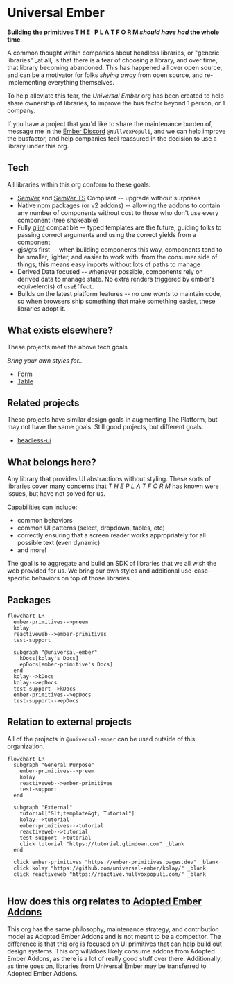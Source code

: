 # Universal Ember

**Building the primitives T H E &nbsp;  P L A T F O R M _should have had_ the whole time**.

A common thought within companies about headless libraries, or "generic libraries" _at all, is that there is a fear of choosing a library, and over time, that library becoming abandoned. This has happened all over open source, and can be a motivator for folks _shying away_ from open source, and re-implementing everything themselves. 

To help alleviate this fear, the _Universal Ember_ org has been created to help share ownership of libraries, to improve the bus factor beyond 1 person, or 1 company.

If you have a project that you'd like to share the maintenance burden of, message me in the [Ember Discord](https://discord.com/invite/emberjs) `@NullVoxPopuli`, and we can help improve the busfactor, and help companies feel reassured in the decision to use a library under this org.

## Tech

All libraries within this org conform to these goals:
- [SemVer](https://semver.org/) and [SemVer TS](https://www.semver-ts.org/) Compliant -- upgrade without surprises
- Native npm packages (or v2 addons) -- allowing the addons to contain any number of components without cost to those who don't use every component (tree shakeable)
- Fully [glint](https://typed-ember.gitbook.io/glint) compatible -- typed templates are the future, guiding folks to passing correct arguments and using the correct yields from a component
- gjs/gts first -- when building components this way, components tend to be smaller, lighter, and easier to work with. from the consumer side of things, this means easy imports without lots of paths to manage
- Derived Data focused -- whenever possible, components rely on derived data to manage state. No extra renders triggered by ember's equivelent(s) of `useEffect`.
- Builds on the latest platform features -- no one _wants_ to maintain code, so when browsers ship something that make something easier, these libraries adopt it.

## What exists elsewhere?

These projects meet the above tech goals

_Bring your own styles for..._
- [Form](https://ember-headless-form.pages.dev/)
- [Table](https://ember-headless-table.pages.dev/)

## Related projects

These projects have similar design goals in augmenting The Platform, but may not have the same goals. Still good projects, but different goals.

- [headless-ui](https://github.com/GavinJoyce/ember-headlessui/)

## What belongs here?

Any library that provides UI abstractions without styling.
These sorts of libraries cover many concerns that _T H E   P L A T F O R M_ has known were issues, but have not solved for us.

Capabilities can include:
 - common behaviors
 - common UI patterns (select, dropdown, tables, etc)
 - correctly ensuring that a screen reader works appropriately for all possible text (even dynamic)
 - and more!
 
The goal is to aggregate and build an SDK of libraries that we all wish the web provided for us.
We bring our own styles and additional use-case-specific behaviors on top of those libraries.


## Packages 

```mermaid
flowchart LR  
  ember-primitives-->preem
  kolay
  reactiveweb-->ember-primitives
  test-support
  
  subgraph "@universal-ember"
    kDocs[kolay's Docs]
    epDocs[ember-primitive's Docs]
  end
  kolay-->kDocs
  kolay-->epDocs
  test-support-->kDocs
  ember-primitives-->epDocs
  test-support-->epDocs
```

## Relation to external projects

All of the projects in `@universal-ember` can be used outside of this organization.

```mermaid
flowchart LR  
  subgraph "General Purpose"
    ember-primitives-->preem
    kolay
    reactiveweb-->ember-primitives
    test-support
  end

  subgraph "External"
    tutorial["&lt;template&gt; Tutorial"]
    kolay-->tutorial
    ember-primitives-->tutorial
    reactiveweb-->tutorial
    test-support-->tutorial
    click tutorial "https://tutorial.glimdown.com" _blank
  end

  click ember-primitives "https://ember-primitives.pages.dev" _blank
  click kolay "https://github.com/universal-ember/kolay/" _blank
  click reactiveweb "https://reactive.nullvoxpopuli.com/" _blank


```


## How does this org relates to [Adopted Ember Addons](https://github.com/adopted-ember-addons)

This org has the same philosophy, maintenance strategy, and contribution model as Adopted Ember Addons and is not meant to be a competitor.
The difference is that this org is focused on UI primitives that can help build out design systems.
This org will/does likely consume addons from Adopted Ember Addons, as there is a lot of really good stuff over there.
Additionally, as time goes on, libraries from Universal Ember may be transferred to Adopted Ember Addons.

